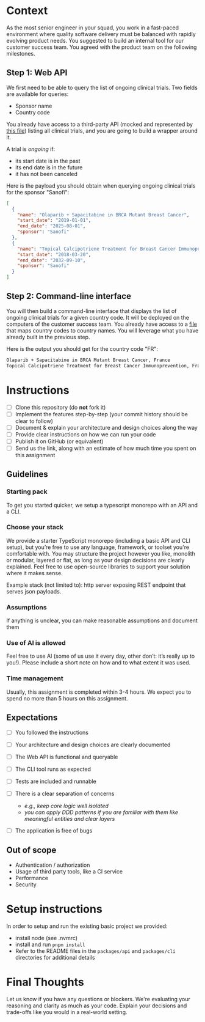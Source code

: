 # Context

As the most senior engineer in your squad, you work in a fast-paced environment where quality software delivery must be balanced with rapidly evolving product needs.
You suggested to build an internal tool for our customer success team. You agreed with the product team on the following milestones.

## Step 1: Web API

We first need to be able to query the list of ongoing clinical trials. Two fields are available for queries:
* Sponsor name
* Country code

You already have access to a third-party API (mocked and represented by [this file](trials.json)) listing all clinical trials, and you are going to build a wrapper around it.

A trial is _ongoing_ if:

- its start date is in the past
- its end date is in the future
- it has not been canceled

Here is the payload you should obtain when querying ongoing clinical trials for the sponsor "Sanofi":

```json
[
  {
    "name": "Olaparib + Sapacitabine in BRCA Mutant Breast Cancer",
    "start_date": "2019-01-01",
    "end_date": "2025-08-01",
    "sponsor": "Sanofi"
  },
  {
    "name": "Topical Calcipotriene Treatment for Breast Cancer Immunoprevention",
    "start_date": "2018-03-20",
    "end_date": "2032-09-10",
    "sponsor": "Sanofi"
  }
]
```

## Step 2: Command-line interface

You will then build a command-line interface that displays the list of ongoing clinical trials for a given country code. It will be deployed on the computers of the customer success team. You already have access to a [file](countries.json) that maps country codes to country names. You will leverage what you have already built in the previous step.

Here is the output you should get for the country code "FR":

```txt
Olaparib + Sapacitabine in BRCA Mutant Breast Cancer, France
Topical Calcipotriene Treatment for Breast Cancer Immunoprevention, France
```

# Instructions

- [ ] Clone this repository (do **not** fork it)
- [ ] Implement the features step-by-step (your commit history should be clear to follow)
- [ ] Document & explain your architecture and design choices along the way
- [ ] Provide clear instructions on how we can run your code
- [ ] Publish it on GitHub (or equivalent)
- [ ] Send us the link, along with an estimate of how much time you spent on this assignment

## Guidelines

### Starting pack
To get you started quicker, we setup a typescript monorepo with an API and a CLI.

### Choose your stack
We provide a starter TypeScript monorepo (including a basic API and CLI setup), but you’re free to use any language, framework, or toolset you're comfortable with.
You may structure the project however you like, monolith or modular, layered or flat, as long as your design decisions are clearly explained.
Feel free to use open-source libraries to support your solution where it makes sense.

Example stack (not limited to): http server exposing REST endpoint that serves json payloads.

### Assumptions
If anything is unclear, you can make reasonable assumptions and document them

### Use of AI is allowed 
Feel free to use AI (some of us use it every day, other don’t: it’s really up to you!).
Please include a short note on how and to what extent it was used.

### Time management
Usually, this assignment is completed within 3-4 hours.
We expect you to spend no more than 5 hours on this assignment.


## Expectations
- [ ] You followed the instructions 
- [ ] Your architecture and design choices are clearly documented
- [ ] The Web API is functional and queryable
- [ ] The CLI tool runs as expected
- [ ] Tests are included and runnable
- [ ] There is a clear separation of concerns
  - _e.g., keep core logic well isolated_
  - _you can apply DDD patterns if you are familiar with them like meaningful entities and clear layers_
- [ ] The application is free of bugs


## Out of scope

- Authentication / authorization
- Usage of third party tools, like a CI service
- Performance
- Security

# Setup instructions

In order to setup and run the existing basic project we provided:
- install node (see .nvmrc)
- install and run `pnpm install`
- Refer to the README files in the `packages/api` and `packages/cli` directories for additional details

# Final Thoughts
Let us know if you have any questions or blockers. We're evaluating your reasoning and clarity as much as your code. Explain your decisions and trade-offs like you would in a real-world setting.

